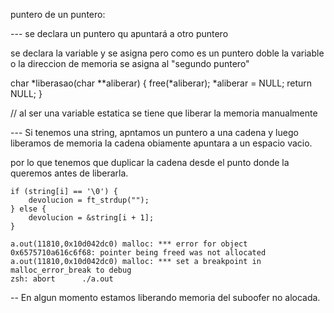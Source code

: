 puntero de un puntero:

--- se declara un puntero qu apuntará a otro puntero

se declara la variable y se asigna pero como es un puntero doble la variable o la direccion
de memoria se asigna al "segundo puntero"


char *liberasao(char **aliberar)
{
	free(*aliberar);
	*aliberar = NULL;
	return NULL;
}

// al ser una variable estatica se tiene que liberar la memoria manualmente


--- Si tenemos una string, apntamos un puntero a una cadena y luego liberamos de memoria la cadena obiamente apuntara a un espacio vacio. 


por lo que tenemos que duplicar la cadena desde el punto donde la queremos antes de liberarla. 

    if (string[i] == '\0') {
        devolucion = ft_strdup("");
    } else {
        devolucion = &string[i + 1];
    }

	a.out(11810,0x10d042dc0) malloc: *** error for object 0x6575710a616c6f68: pointer being freed was not allocated
	a.out(11810,0x10d042dc0) malloc: *** set a breakpoint in malloc_error_break to debug
	zsh: abort      ./a.out

-- En algun momento estamos liberando memoria del suboofer no alocada. 